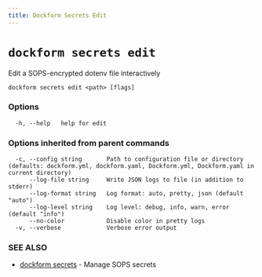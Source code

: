 ```yaml
---
title: Dockform Secrets Edit
---
```


# `dockform secrets edit`

Edit a SOPS-encrypted dotenv file interactively

```
dockform secrets edit <path> [flags]
```

### Options

```
  -h, --help   help for edit
```

### Options inherited from parent commands

```
  -c, --config string       Path to configuration file or directory (defaults: dockform.yml, dockform.yaml, Dockform.yml, Dockform.yaml in current directory)
      --log-file string     Write JSON logs to file (in addition to stderr)
      --log-format string   Log format: auto, pretty, json (default "auto")
      --log-level string    Log level: debug, info, warn, error (default "info")
      --no-color            Disable color in pretty logs
  -v, --verbose             Verbose error output
```

### SEE ALSO

* [dockform secrets](/cli/dockform_secrets)	 - Manage SOPS secrets

